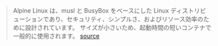 > Alpine Linux は、musl と BusyBox をベースにした Linux ディストリビューションであり、セキュリティ、シンプルさ、およびリソース効率のために設計されています。 サイズが小さいため、起動時間の短いコンテナで一般的に使用されます。 [source](https://en.wikipedia.org/wiki/Alpine_Linux)
